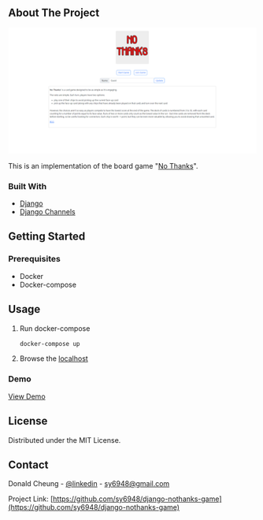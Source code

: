 <!-- ABOUT THE PROJECT -->
## About The Project

[![Product Name Screen Shot][product-screenshot]]([https://example.com](https://github.com/sy6948/django-nothanks-game))

This is an implementation of the board game "<a href="https://boardgamegeek.com/boardgame/12942/no-thanks">No Thanks</a>".

### Built With
* <a href="https://www.djangoproject.com/">Django</a>
* <a href="https://channels.readthedocs.io/en/stable/">Django Channels</a>

<!-- GETTING STARTED -->
## Getting Started

### Prerequisites
* Docker
* Docker-compose

<!-- USAGE EXAMPLES -->
## Usage
1. Run docker-compose
    ```sh
    docker-compose up
    ```
2. Browse the <a href="http://localhost:8080">localhost</a>

### Demo

<a href="http://ecs-lb-2008529389.ap-east-1.elb.amazonaws.com/">View Demo</a>

<!-- LICENSE -->
## License

Distributed under the MIT License.

<!-- CONTACT -->
## Contact

Donald Cheung - [@linkedin](https://www.linkedin.com/in/kwan-yau-cheung-sy6948) - sy6948@gmail.com

Project Link: [https://github.com/sy6948/django-nothanks-game](https://github.com/sy6948/django-nothanks-game)

<!-- MARKDOWN LINKS & IMAGES -->
[product-screenshot]: images/screenshot.png
